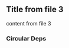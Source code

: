 ## Title from file 3

content from file 3

### Circular Deps

<div class="include" file="file2.md">

</div>
